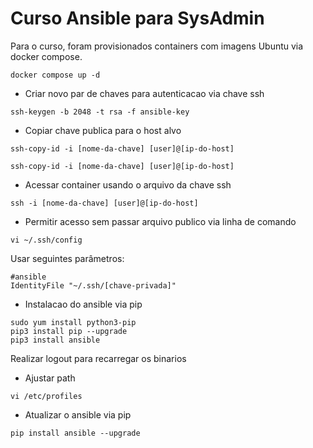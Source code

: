 # Curso Ansible para SysAdmin

Para o curso, foram provisionados containers com imagens Ubuntu via docker compose.

```
docker compose up -d
```

- Criar novo par de chaves para autenticacao via chave ssh
```
ssh-keygen -b 2048 -t rsa -f ansible-key
```

- Copiar chave publica para o host alvo
```
ssh-copy-id -i [nome-da-chave] [user]@[ip-do-host]
```
```
ssh-copy-id -i [nome-da-chave] [user]@[ip-do-host]
```

- Acessar container usando o arquivo da chave ssh
```
ssh -i [nome-da-chave] [user]@[ip-do-host]
```

- Permitir acesso sem passar arquivo publico via linha de comando

```
vi ~/.ssh/config
```
Usar seguintes parâmetros:
```
#ansible
IdentityFile "~/.ssh/[chave-privada]"
```

- Instalacao do ansible via pip
```
sudo yum install python3-pip
pip3 install pip --upgrade
pip3 install ansible
```
Realizar logout para recarregar os binarios

- Ajustar path

```
vi /etc/profiles
```

- Atualizar o ansible via pip
```
pip install ansible --upgrade
```
